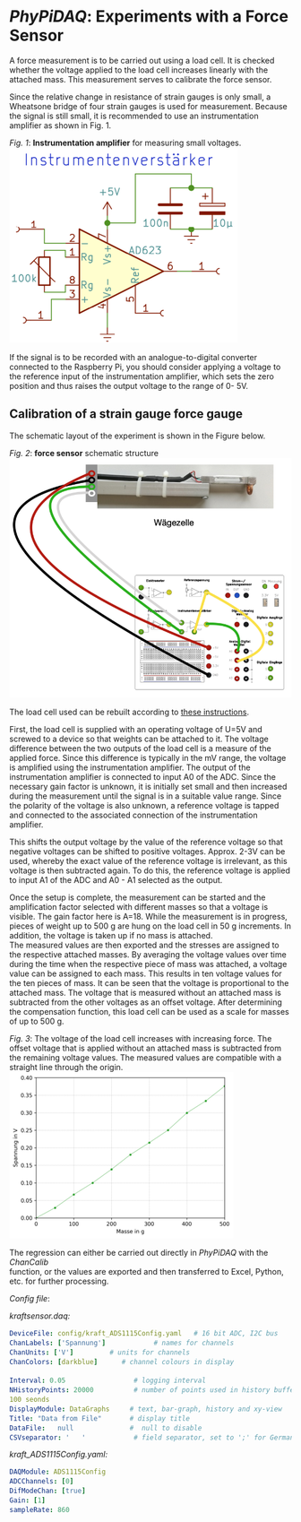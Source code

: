 # *PhyPiDAQ*: Experiments with a Force Sensor

A force measurement is to be carried out using a load cell. It is checked whether the voltage 
applied to the load cell increases linearly with the attached mass. This measurement serves
to calibrate the force sensor.

Since the relative change in resistance of strain gauges is only small, a Wheatsone bridge of 
four strain gauges is used for measurement. Because the signal is still small, 
it is recommended to use an instrumentation amplifier as shown in Fig. 1.

*Fig. 1*:  **Instrumentation amplifier** for measuring small voltages.  
                    ![Fig 1'](../Schematics/Instrumentenverstaerker_schematic.png)  

If the signal is to be recorded with an analogue-to-digital converter connected to the 
Raspberry Pi, you should consider applying a voltage to the reference input of the 
instrumentation amplifier, which sets the zero position and thus raises the output voltage 
to the range of 0- 5V. 

## Calibration of a strain gauge force gauge

The schematic layout of the experiment is shown in the Figure below.

*Fig. 2*: **force sensor** schematic structure  
                    ![Fig. 2](../Experimente/images/kraft_aufbau.png)  

The load cell used can be rebuilt according to 
[these instructions](../docs/Bauanleitung_Kraftsensor.pdf).  

First, the load cell is supplied with an operating voltage of U=5V and screwed 
to a device so that weights can be attached to it. The voltage difference between 
the two outputs of the load cell is a measure of the applied force. Since this 
difference is typically in the mV range, the voltage is amplified using the 
instrumentation amplifier. The output of the instrumentation amplifier is connected 
to input A0 of the ADC. Since the necessary gain factor is unknown, it is initially 
set small and then increased during the measurement until the signal is in a 
suitable value range. Since the polarity of the voltage is also unknown, a 
reference voltage is tapped and connected to the associated connection of the 
instrumentation amplifier. 

This shifts the output voltage by the value of the reference voltage so that 
negative voltages can be shifted to positive voltages. Approx. 2-3V can be used, 
whereby the exact value of the reference voltage is irrelevant, as this voltage is 
then subtracted again. To do this, the reference voltage is applied to input A1 of 
the ADC and A0 - A1 selected as the output.

Once the setup is complete, the measurement can be started and the amplification 
factor selected with different masses so that a voltage is visible. The gain factor 
here is A=18. While the measurement is in progress, pieces of weight up to 
500 g are hung on the load cell in 50 g increments. In addition, the voltage is 
taken up if no mass is attached.  
The measured values ​​are then exported and the stresses are assigned to the 
respective attached masses. By averaging the voltage values ​​over time during the 
time when the respective piece of mass was attached, a voltage value can be 
assigned to each mass. This results in ten voltage values ​​for the ten pieces of 
mass. It can be seen that the voltage is proportional to the attached 
mass. The voltage that is measured without an attached mass is subtracted from 
the other voltages as an offset voltage. After determining the compensation 
function, this load cell can be used as a scale for masses of up to 500 g.

*Fig. 3*: The voltage of the load cell increases with increasing force. The 
offset voltage that is applied without an attached mass is subtracted from the 
remaining voltage values. The measured values ​​are compatible with a straight line 
through the origin.  
                    ![Fig. 3](../Experimente/images/kraft_ratio.png)  

The regression can either be carried out directly in *PhyPiDAQ* with the *ChanCalib*  
function, or the values are exported and then transferred to Excel, Python, etc. for
further processing. 

*Config file*:

*kraftsensor.daq:*
```yaml
DeviceFile: config/kraft_ADS1115Config.yaml   # 16 bit ADC, I2C bus
ChanLabels: ['Spannung']            # names for channels 
ChanUnits: ['V']         # units for channels 
ChanColors: [darkblue]      # channel colours in display

Interval: 0.05                 # logging interval         
NHistoryPoints: 20000          # number of points used in history buffer, time=NHistoryPoints*Interval = 2000*0.05 = 
100 seonds
DisplayModule: DataGraphs     # text, bar-graph, history and xy-view
Title: "Data from File"       # display title
DataFile:   null              #  null to disable 
CSVseparator: '   '            # field separator, set to ';' for German Excel   
```

*kraft_ADS1115Config.yaml:*
```yaml
DAQModule: ADS1115Config  
ADCChannels: [0]
DifModeChan: [true]
Gain: [1]
sampleRate: 860
```
